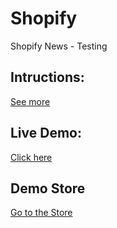 # Shopify
Shopify News - Testing

## Intructions:
[See more](https://drive.google.com/file/d/1GUJrP1TUSpAo8mSPiE1srYuupQ71eRW3/view) 


## Live Demo:
[Click here](https://onclickmidia.net/shopify/)


## Demo Store
[Go to the Store](https://onclick-2.myshopify.com/)

